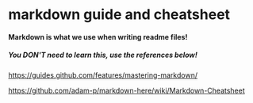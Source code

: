 # markdown guide and cheatsheet 

#### Markdown is what we use when writing readme files!
##### You <strong>DON'T</strong> need to learn this, use the references below!

https://guides.github.com/features/mastering-markdown/

https://github.com/adam-p/markdown-here/wiki/Markdown-Cheatsheet